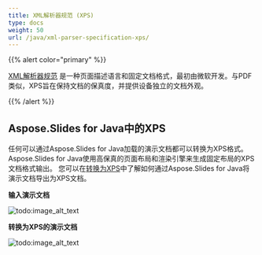 ```yaml
---
title: XML解析器规范 (XPS)
type: docs
weight: 50
url: /java/xml-parser-specification-xps/
---
```


{{% alert color="primary" %}} 

[XML解析器规范](https://en.wikipedia.org/wiki/Open_XML_Paper_Specification) 是一种页面描述语言和固定文档格式，最初由微软开发。与PDF类似，XPS旨在保持文档的保真度，并提供设备独立的文档外观。 

{{% /alert %}} 

## **Aspose.Slides for Java中的XPS**
任何可以通过Aspose.Slides for Java加载的演示文档都可以转换为XPS格式。Aspose.Slides for Java使用高保真的页面布局和渲染引擎来生成固定布局的XPS文档格式输出。
您可以在[转换为XPS](https://docs.aspose.com/slides/java/convert-powerpoint-to-xps/)中了解如何通过Aspose.Slides for Java将演示文档导出为XPS文档。

**输入演示文档** 

![todo:image_alt_text](xml-parser-specification-xps_1.png)

**转换为XPS的演示文档** 

![todo:image_alt_text](xml-parser-specification-xps_2.png)